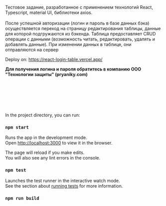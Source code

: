 Тестовое задание, разработанное с применением технологий React, Typescript, material UI, библиотеки axios.<br/><br/>
После успешной авторизации (логин и пароль в базе данных бэка) осуществляется переход на страницу редактирования таблицы, данные для которой подгружаются из бэкенда. Таблица предоставляет CRUD операции с данными (возможность читать, редактировать, удалять и добавлять данные). При изменении данных в таблице, они отправляются на сервер

Deploy on: https://react-login-table.vercel.app/

<b>Для получения логина и пароля обратитесь в компанию ООО "Технологии защиты" (pryaniky.com)</b>


<br/><br/><br/><br/><br/>


In the project directory, you can run:

### `npm start`

Runs the app in the development mode.\
Open [http://localhost:3000](http://localhost:3000) to view it in the browser.

The page will reload if you make edits.\
You will also see any lint errors in the console.

### `npm test`

Launches the test runner in the interactive watch mode.\
See the section about [running tests](https://facebook.github.io/create-react-app/docs/running-tests) for more information.

### `npm run build`

